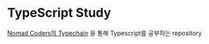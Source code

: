 # TypeScript Study

[Nomad Coders의 Typechain](https://github.com/nomadcoders/typechain) 을 통해 Typescript를 공부하는 repository
